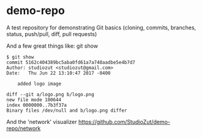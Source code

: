 # demo-repo
A test repository for demonstrating Git basics (cloning, commits, branches, status, push/pull, diff, pull requests)

And a few great things like: git show

```
$ git show
commit 5162c404389bc5aba0fd61a7a748aadbe5e4b7d7
Author: studiozut <studiozut@gmail.com>
Date:   Thu Jun 22 13:10:47 2017 -0400

    added logo image

diff --git a/logo.png b/logo.png
new file mode 100644
index 0000000..7b3f37a
Binary files /dev/null and b/logo.png differ
```

And the 'network' visualizer https://github.com/StudioZut/demo-repo/network

